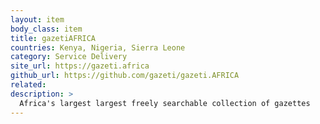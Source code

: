 ```yaml
---
layout: item
body_class: item
title: gazetiAFRICA
countries: Kenya, Nigeria, Sierra Leone
category: Service Delivery
site_url: https://gazeti.africa
github_url: https://github.com/gazeti/gazeti.AFRICA
related: 
description: >
  Africa's largest largest freely searchable collection of gazettes
---
```

